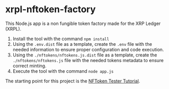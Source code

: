# xrpl-nftoken-factory

This Node.js app is a non fungible token factory made for the XRP Ledger (XRPL).

1. Install the tool with the command `npm install`
2. Using the `.env.dist` file as a template, create the `.env` file with the needed information to ensure proper configuration and code execution.
3. Using the `./nftokens/nftokens.js.dist` file as a template, create the `./nftokens/nftokens.js` file with the needed tokens metadata to ensure correct minting.
4. Execute the tool with the command `node app.js`

The starting point for this project is the [NFToken Tester Tutorial](https://xrpl.org/nftoken-tester-tutorial.html).